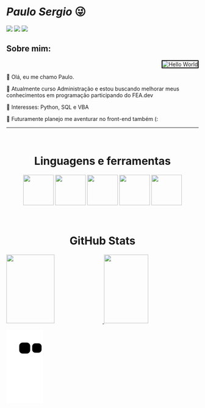 # _Paulo Sergio_ 😜

<div>  
  <a href="https://instagram.com/lauposergio" target="_blank"><img src="https://img.shields.io/badge/-Instagram-%23E4405F?style=for-the-badge&logo=instagram&logoColor=white" target="_blank"></a>
  <a href="https://www.twitch.tv/lauposergio" target="_blank"><img src="https://img.shields.io/badge/Twitch-9146FF?style=for-the-badge&logo=twitch&logoColor=white" target="_blank"></a>
  <a href="https://www.linkedin.com/in/paulosergio-" target="_blank"><img src="https://img.shields.io/badge/-LinkedIn-%230077B5?style=for-the-badge&logo=linkedin&logoColor=white" target="_blank"></a>
</div>

## Sobre mim:
<div display="inline-block">
<div style="text-align: right;">
  <img src="https://images.squarespace-cdn.com/content/v1/593df14037c58172ed4d5ac9/1497734101092-YV4MY8JSHRJ5KG3HF8T2/helloworld.png?format=1000w" alt="Hello World" style="width: 300px; height: 200px; border: 2px solid black;">
 <p align="left"> 🫡 Olá, eu me chamo Paulo. </p>
 <p align="left">📘 Atualmente curso Administração e estou buscando melhorar meus conhecimentos em programação participando do FEA.dev</p> 
 <p align="left">🧠 Interesses: Python, SQL e VBA </p>
 <p align="left">🍃 Futuramente planejo me aventurar no front-end também (: </p>

--------

<br>
</div>
<h1 align="center"> Linguagens e ferramentas </h2>
<div align= "center">
<img height = "80" width = "80" src="https://cdn.jsdelivr.net/gh/devicons/devicon/icons/vscode/vscode-original.svg" />
<img height = "80" width = "80" src="https://cdn.jsdelivr.net/gh/devicons/devicon/icons/python/python-original.svg" />
<img height = "80" width = "80" src="https://cdn.jsdelivr.net/gh/devicons/devicon/icons/jupyter/jupyter-original-wordmark.svg" />
<img height = "80" width = "80" src="https://cdn.jsdelivr.net/gh/devicons/devicon/icons/pandas/pandas-original-wordmark.svg" />
<img height = "80" width = "80" src="https://cdn.jsdelivr.net/gh/devicons/devicon/icons/numpy/numpy-original-wordmark.svg" />                  
</div>

<br>
<br>

<h1 align="center"> GitHub Stats </h2>
<div>
  <a href="https://github.com/lauposergio">
  <img height="180em" width="50%" src="https://github-readme-stats.vercel.app/api?username=lauposergio&show_icons=true&theme=tokyonight&include_all_commits=true&count_private=true"/>
  <img height="180em" width="48%" src="https://github-readme-stats.vercel.app/api/top-langs/?username=lauposergio&layout=compact&langs_count=7&theme=tokyonight"/>
  </a>
</div>

![Snake animation](https://github.com/lauposergio/lauposergio/blob/output/snake_gif_github.svg)
      
